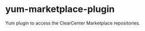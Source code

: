 yum-marketplace-plugin
======================

Yum plugin to access the ClearCenter Marketplace repositories.
